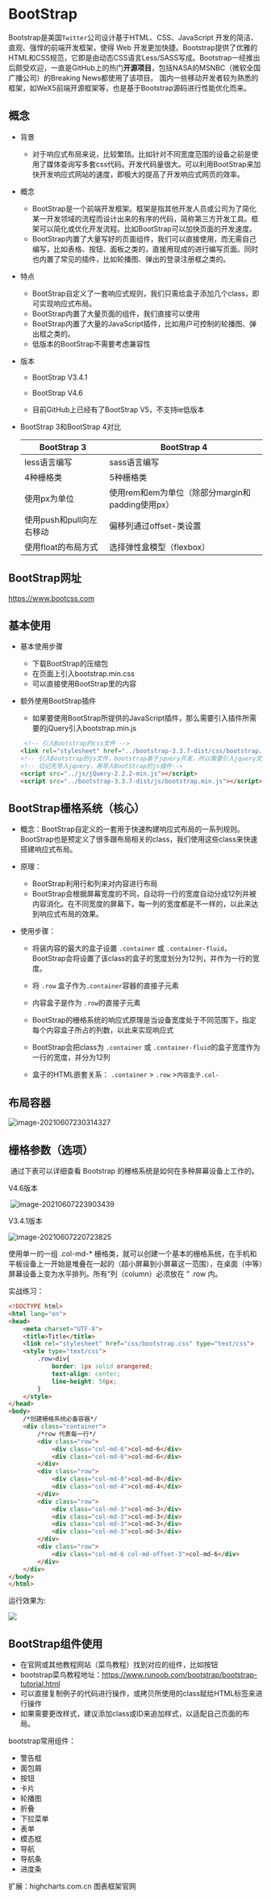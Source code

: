 # BootStrap

Bootstrap是美国`Twitter`公司设计基于HTML、CSS、JavaScript 开发的简洁、直观、强悍的前端开发框架，使得 Web 开发更加快捷。Bootstrap提供了优雅的HTML和CSS规范，它即是由动态CSS语言Less/SASS写成。Bootstrap一经推出后颇受欢迎，一直是GitHub上的热门**开源项目**，包括NASA的MSNBC（微软全国广播公司）的Breaking News都使用了该项目。 国内一些移动开发者较为熟悉的框架，如WeX5前端开源框架等，也是基于Bootstrap源码进行性能优化而来。

## 概念

- 背景

  - 对于响应式布局来说，比较繁琐。比如针对不同宽度范围的设备之前是使用了媒体查询写多套css代码。开发代码量很大。可以利用BootStrap来加快开发响应式网站的速度，即极大的提高了开发响应式网页的效率。

- 概念

  - BootStrap是一个前端开发框架。框架是指其他开发人员或公司为了简化某一开发领域的流程而设计出来的有序的代码，简称第三方开发工具。框架可以简化或优化开发流程。比如BootStrap可以加快页面的开发速度。
  - BootStrap内置了大量写好的页面组件，我们可以直接使用，而无需自己编写，比如表格、按钮、面板之类的，直接用现成的进行编写页面。同时也内置了常见的插件，比如轮播图、弹出的登录注册框之类的。

- 特点

  - BootStrap自定义了一套响应式规则，我们只需给盒子添加几个class，即可实现响应式布局。
  - BootStrap内置了大量页面的组件，我们直接可以使用
  - BootStrap内置了大量的JavaScript插件，比如用户可控制的轮播图、弹出框之类的。
  - 低版本的BootStrap不需要考虑兼容性

- 版本

  - BootStrap V3.4.1

  - BootStrap V4.6

  - 目前GitHub上已经有了BootStrap V5，不支持ie低版本

      

- BootStrap 3和BootStrap 4对比

  | BootStrap 3              | BootStrap 4                                      |
  | ------------------------ | ------------------------------------------------ |
  | less语言编写             | sass语言编写                                     |
  | 4种栅格类                | 5种栅格类                                        |
  | 使用px为单位             | 使用rem和em为单位（除部分margin和padding使用px） |
  | 使用push和pull向左右移动 | 偏移列通过offset-类设置                          |
  | 使用float的布局方式      | 选择弹性盒模型（flexbox）                        |

## BootStrap网址

https://www.bootcss.com

## 基本使用

- 基本使用步骤
  - 下载BootStrap的压缩包
  - 在页面上引入bootstrap.min.css
  - 可以直接使用BootStrap里的内容

- 额外使用BootStrap插件

  - 如果要使用BootStrap所提供的JavaScript插件，那么需要引入插件所需要的jQuery引入bootstrap.min.js

  ```html
   <!-- 引入Bootstrap的css文件 -->
  <link rel="stylesheet" href="../bootstrap-3.3.7-dist/css/bootstrap.min.css">
  <!-- 引入Bootstrap的js文件，bootstrap基于jquery开发，所以需要引入jquery文件 -->
  <!-- 切记先导入jquery，再导入BootStrap的js插件-->
  <script src="../js/jQuery-2.2.2-min.js"></script>
  <script src="../bootstrap-3.3.7-dist/js/bootstrap.min.js"></script>
  ```

## BootStrap栅格系统（核心）

- 概念：BootStrap自定义的一套用于快速构建响应式布局的一系列规则。BootStrap也是预定义了很多跟布局相关的class，我们使用这些class来快速搭建响应式布局。

- 原理：
  - BootStrap利用行和列来对内容进行布局
  - BootStrap会根据屏幕宽度的不同，自动将一行的宽度自动分成12列并被内容消化。在不同宽度的屏幕下，每一列的宽度都是不一样的，以此来达到响应式布局的效果。
  
- 使用步骤：
  - 将装内容的最大的盒子设置 `.container` 或 `.container-fluid`，BootStrap会将设置了该class的盒子的宽度划分为12列，并作为一行的宽度。
  - 将 `.row` 盒子作为`.container`容器的直接子元素
  - 内容盒子是作为 `.row`的直接子元素
  
  - BootStrap的栅格系统的响应式原理是当设备宽度处于不同范围下，指定每个内容盒子所占的列数，以此来实现响应式
  - BootStrap会把class为 `.container` 或 `.container-fluid`的盒子宽度作为一行的宽度，并分为12列
  - 盒子的HTML嵌套关系： `.container` > `.row` >`内容盒子.col-`

## 布局容器

![image-20210607230314327](https://woniumd.oss-cn-hangzhou.aliyuncs.com/web/longzongfei/20210802093652.png)

## 栅格参数（选项）

​		通过下表可以详细查看 Bootstrap 的栅格系统是如何在多种屏幕设备上工作的。

V4.6版本

​	![image-20210607223903439](https://woniumd.oss-cn-hangzhou.aliyuncs.com/web/longzongfei/20210802093645.png)

V3.4.1版本

![image-20210607220723825](https://woniumd.oss-cn-hangzhou.aliyuncs.com/web/longzongfei/20210802093639.png)

使用单一的一组 .col-md-* 栅格类，就可以创建一个基本的栅格系统，在手机和平板设备上一开始是堆叠在一起的（超小屏幕到小屏幕这一范围），在桌面（中等）屏幕设备上变为水平排列。所有“列（column）必须放在 ” .row 内。

实战练习：

```html
<!DOCTYPE html>
<html lang="en">
<head>
    <meta charset="UTF-8">
    <title>Title</title>
    <link rel="stylesheet" href="css/bootstrap.css" type="text/css">
    <style type="text/css">
        .row>div{
            border: 1px solid orangered;
            text-align: center;
            line-height: 50px;
        }
    </style>
</head>
<body>
    /*创建栅格系统必备容器*/
    <div class="container">
        /*row 代表每一行*/
        <div class="row">
            <div class="col-md-6">col-md-6</div>
            <div class="col-md-6">col-md-6</div>
        </div>
        <div class="row">
            <div class="col-md-8">col-md-8</div>
            <div class="col-md-4">col-md-4</div>
        </div>
        <div class="row">
            <div class="col-md-3">col-md-3</div>
            <div class="col-md-3">col-md-3</div>
            <div class="col-md-3">col-md-3</div>
            <div class="col-md-3">col-md-3</div>
        </div> 
        <div class="row">
            <div class="col-md-6 col-md-offset-3">col-md-6</div>
        </div>
    </div>
</body>
</html>
```

运行效果为:

![](https://woniumd.oss-cn-hangzhou.aliyuncs.com/web/longzongfei/20210802093628.png)

## BootStrap组件使用

- 在官网或其他教程网站（菜鸟教程）找到对应的组件，比如按钮
- bootstrap菜鸟教程地址：https://www.runoob.com/bootstrap/bootstrap-tutorial.html
- 可以直接复制例子的代码进行操作，或拷贝所使用的class赋给HTML标签来进行操作
- 如果需要更改样式，建议添加class或ID来追加样式，以适配自己页面的布局。

bootstrap常用组件：

- 警告框
- 面包屑
- 按钮
- 卡片
- 轮播图
- 折叠
- 下拉菜单
- 表单
- 模态框
- 导航
- 导航条
- 进度条

扩展：highcharts.com.cn  图表框架官网